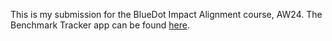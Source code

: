 This is my submission for the BlueDot Impact Alignment course, AW24. The Benchmark Tracker app can be found [here](https://benchmark-tracker.streamlit.app/).
